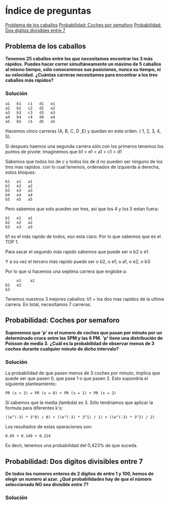 # Índice de preguntas

[Problema de los caballos](#problema-de-los-caballos)
[Probabilidad: Coches por semaforo](#probabilidad:-coches-por-semaforo)
[Probabilidad: Dos digitos divisibles entre 7](#probabilidad:-dos-digitos-divisibles-entre-7)

## Problema de los caballos
**Tenemos 25 caballos entre los que necesitamos encontrar los 3 más rápidos.**
**Puedes hacer correr simultáneamente un máximo de 5 caballos al mismo tiempo, sólo conoceremos sus posiciones, nunca su tiempo, ni su velocidad.**
**¿Cuántas carreras necesitamos para encontrar a los tres caballos más rápidos?**


### Solución

	a1   b1   c1   d1   e1
	a2   b2   c2   d2   e2
	a3   b3   c3   d3   e3
	a4   b4   c4   d4   e4
	a5   b5   c5   d5   e5

Hacemos cinco carreras (A, B, C, D ,E) y quedan en este orden. ( 1, 2, 3, 4, 5).

Si despues haemos una segunda carrera sólo con los primeros tenemos los puntos de pivote: Imaginemos que b1 > e1 > a1 > c1 > d1

Sabemos que todos los de c y todos los de d no pueden ser ninguno de los tres mas rapidos. con lo cual tenemos, ordenados de izquierda a derecha, estos bloques:

	b1   e1   a1
	b2   e2   a2
	b3   e3   a3
	b4   e4   a4
	b5   e5   a5

Pero sabemos que solo pueden ser tres, asi que los 4 y los 5 estan fuera:

	b1   e1   a1
	b2   e2   a2
	b3   e3   a3

b1 es el más rapido de todos, eso esta claro. Por lo que sabemos que es el TOP 1.

Para sacar el segundo más rapido sabemos que puede ser o b2 o e1.

Y a su vez el tercero más rapido puede ser o b2, o e1; o a1, o e2, o b3

Por lo que si hacemos una septima carrera que englobe a:

	     e1    a1
	b2   e2
	b3

Tenemos nuestros 3 mejores caballos: b1 + los dos mas rapidos de la ultima carrera. En total, necesitamos 7 carreras.

## Probabilidad: Coches por semaforo
**Suponemos que 'p' es el numero de coches que pasan por minuto por un determinado cruce entre las 5PM y las 6 PM.**
**'p' tiene una distribución de Poisson de media 3.**
**¿Cuál es la probabilidad de observar menos de 3 coches durante cualquier minuto de dicho intervalo?**

### Solución
La probabilidad de que pasen menos de 3 coches por minuto, implica que puede ser que pasen 0, que pase 1 o que pasen 2.
Esto supondría el siguiente planteamiento:

	PR (x < 3) = PR (x = 0) + PR (x = 1) + PR (x = 2)

Si sabemos que la media (lambda) es 3. Sólo tendriamos que aplicar la formula para diferentes k's:

	((e^(-3) * 3^0) / 0) + ((e^(-3) * 3^1) / 1) + ((e^(-3) * 3^2) / 2)

Los resultados de estas operaciones son:

	0.05 + 0.149 + 0.224

Es decir, tenemos una probabilidad del 0,423% de que suceda.

## Probabilidad: Dos digitos divisibles entre 7
**De todos los numeros enteros de 2 digitos de entre 1 y 100, hemos de elegir un numero al azar.**
**¿Qué probabilidades hay de que el número seleccionado NO sea divisible entre 7?**

### Solución
